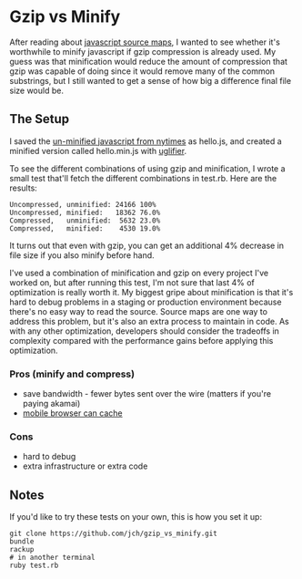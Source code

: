 # Gzip vs Minify

After reading about [javascript source maps](http://www.html5rocks.com/en/tutorials/developertools/sourcemaps/), I wanted to see whether it's worthwhile to minify javascript if gzip compression is already used. My guess was that minification would reduce the amount of compression that gzip was capable of doing since it would remove many of the common substrings, but I still wanted to get a sense of how big a difference final file size would be.

## The Setup

I saved the [un-minified javascript from nytimes](http://js.nyt.com/js/app/recommendations/recommendationsModule.js) as hello.js, and created a minified version called hello.min.js with [uglifier](http://rubygems.org/gems/uglifier).

To see the different combinations of using gzip and minification, I wrote a small test that'll fetch the different combinations in test.rb. Here are the results:

```
Uncompressed, unminified: 24166 100%
Uncompressed, minified:   18362 76.0%
Compressed,   unminified:  5632 23.0%
Compressed,   minified:    4530 19.0%
```

It turns out that even with gzip, you can get an additional 4% decrease in file size if you also minify before hand.

I've used a combination of minification and gzip on every project I've worked on, but after running this test, I'm not sure that last 4% of optimization is really worth it. My biggest gripe about minification is that it's hard to debug problems in a staging or production environment because there's no easy way to read the source. Source maps are one way to address this problem, but it's also an extra process to maintain in code. As with any other optimization, developers should consider the tradeoffs in complexity compared with the performance gains before applying this optimization.

### Pros (minify and compress)
* save bandwidth - fewer bytes sent over the wire (matters if you're paying akamai)
* [mobile browser can cache](https://twitter.com/#!/vsync/status/183224352685301760)

### Cons
* hard to debug
* extra infrastructure or extra code


## Notes

If you'd like to try these tests on your own, this is how you set it up:

```
git clone https://github.com/jch/gzip_vs_minify.git
bundle
rackup
# in another terminal
ruby test.rb
```